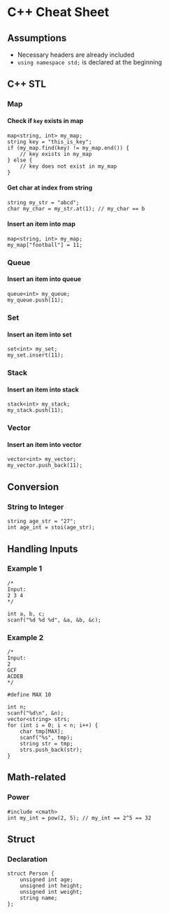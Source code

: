 # C++ Cheat Sheet

## Assumptions
* Necessary headers are already included
* `using namespace std;` is declared at the beginning

## C++ STL

### Map

#### Check if `key` exists in map

```
map<string, int> my_map;
string key = "this_is_key";
if (my_map.find(key) != my_map.end()) {
    // key exists in my_map
} else {
    // key does not exist in my_map
}
```

#### Get char at index from string

```
string my_str = "abcd";
char my_char = my_str.at(1); // my_char == b
```

#### Insert an item into map

```
map<string, int> my_map;
my_map["football"] = 11;
```

### Queue

#### Insert an item into queue

```
queue<int> my_queue;
my_queue.push(11);
```

### Set

#### Insert an item into set

```
set<int> my_set;
my_set.insert(11);
```

### Stack

#### Insert an item into stack

```
stack<int> my_stack;
my_stack.push(11);
```

### Vector

#### Insert an item into vector

```
vector<int> my_vector;
my_vector.push_back(11);
```

## Conversion

### String to Integer
```
string age_str = "27";
int age_int = stoi(age_str);
```

## Handling Inputs

### Example 1

```
/*
Input:
2 3 4
*/

int a, b, c;
scanf("%d %d %d", &a, &b, &c);
```

### Example 2

```
/*
Input:
2
GCF
ACDEB
*/

#define MAX 10

int n;
scanf("%d\n", &n);
vector<string> strs;
for (int i = 0; i < n; i++) {
    char tmp[MAX];
    scanf("%s", tmp);
    string str = tmp;
    strs.push_back(str);
}
```

## Math-related

### Power

```
#include <cmath>
int my_int = pow(2, 5); // my_int == 2^5 == 32
```

## Struct

### Declaration

```
struct Person {
    unsigned int age;
    unsigned int height;
    unsigned int weight;
    string name;
};
```

